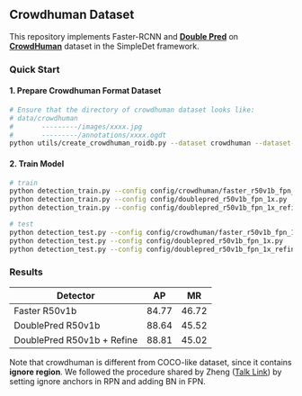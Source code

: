 ## Crowdhuman Dataset

This repository implements Faster-RCNN and [**Double Pred**](https://arxiv.org/abs/2003.09163) on [**CrowdHuman**](https://arxiv.org/abs/1805.00123) dataset in the SimpleDet framework.

### Quick Start

#### 1. Prepare Crowdhuman Format Dataset
```bash
# Ensure that the directory of crowdhuman dataset looks like:
# data/crowdhuman
#       ---------/images/xxxx.jpg
#       ---------/annotations/xxxx.ogdt
python utils/create_crowdhuman_roidb.py --dataset crowdhuman --dataset-split train --num-threads 45
```

#### 2. Train Model
```bash
# train
python detection_train.py --config config/crowdhuman/faster_r50v1b_fpn_1x.py
python detection_train.py --config config/doublepred_r50v1b_fpn_1x.py
python detection_train.py --config config/doublepred_r50v1b_fpn_1x_refine.py

# test
python detection_test.py --config config/crowdhuman/faster_r50v1b_fpn_1x.py
python detection_test.py --config config/doublepred_r50v1b_fpn_1x.py
python detection_test.py --config config/doublepred_r50v1b_fpn_1x_refine.py
```

### Results

| Detector | AP | MR |
|----------|---------|----|
| Faster R50v1b | 84.77 | 46.72 |
| DoublePred R50v1b | 88.64 | 45.52 |
| DoublePred R50v1b + Refine | 88.81 | 45.02 |

Note that crowdhuman is different from COCO-like dataset, since it contains **ignore region**. We followed the procedure shared by Zheng ([Talk Link](https://www.bilibili.com/video/av455989666/)) by setting ignore anchors in RPN and adding BN in FPN. 